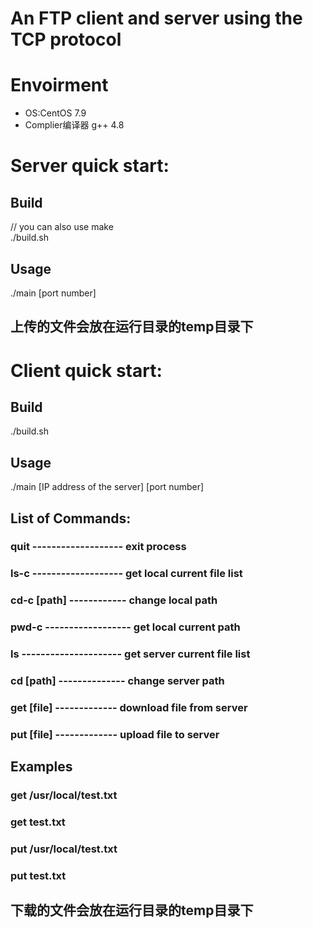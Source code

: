 # An FTP client and server using the TCP protocol 

# Envoirment
- OS:CentOS 7.9
- Complier编译器 g++ 4.8

# Server quick start:

## Build 
// you can also use make  
./build.sh

## Usage
./main [port number]

## 上传的文件会放在运行目录的temp目录下


# Client quick start:

## Build
./build.sh

## Usage
./main [IP address of the server] [port number]

## List of Commands:
### quit ------------------- exit process
### ls-c	------------------- get local current file list
### cd-c [path]	------------ change local path
### pwd-c ------------------ get local current path
### ls --------------------- get server current file list
### cd [path] -------------- change server path
### get [file] ------------- download file from server
### put [file] ------------- upload file to server

## Examples
### get /usr/local/test.txt
### get test.txt

### put /usr/local/test.txt
### put test.txt

## 下载的文件会放在运行目录的temp目录下
